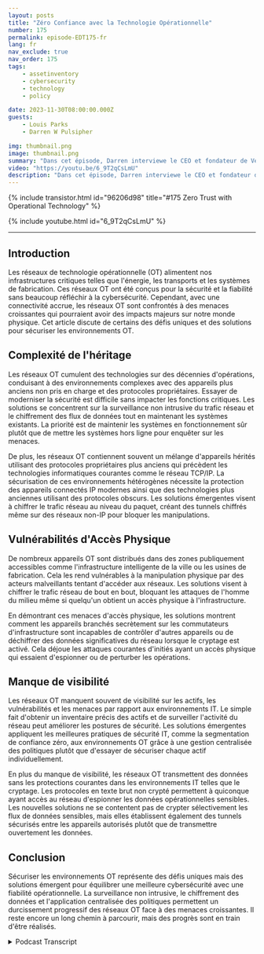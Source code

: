 ```yaml
---
layout: posts
title: "Zéro Confiance avec la Technologie Opérationnelle"
number: 175
permalink: episode-EDT175-fr
lang: fr
nav_exclude: true
nav_order: 175
tags:
    - assetinventory
    - cybersecurity
    - technology
    - policy

date: 2023-11-30T08:00:00.000Z
guests:
    - Louis Parks
    - Darren W Pulsipher

img: thumbnail.png
image: thumbnail.png
summary: "Dans cet épisode, Darren interviewe le CEO et fondateur de Veridify, Louis Parks. Ils discutent des problèmes uniques liés aux réseaux de technologie opérationnelle qui contrôlent les infrastructures critiques, en raison de la complexité du patrimoine, des vulnérabilités en matière d'accessibilité et du manque de visibilité."
video: "https://youtu.be/6_9T2qCsLmU"
description: "Dans cet épisode, Darren interviewe le CEO et fondateur de Veridify, Louis Parks. Ils discutent des problèmes uniques liés aux réseaux de technologie opérationnelle qui contrôlent les infrastructures critiques, en raison de la complexité du patrimoine, des vulnérabilités en matière d'accessibilité et du manque de visibilité."
---
```


<div>
{% include transistor.html id="96206d98" title="#175 Zero Trust with Operational Technology" %}

{% include youtube.html id="6_9T2qCsLmU" %}
</div>

---

## Introduction

Les réseaux de technologie opérationnelle (OT) alimentent nos infrastructures critiques telles que l'énergie, les transports et les systèmes de fabrication. Ces réseaux OT ont été conçus pour la sécurité et la fiabilité sans beaucoup réfléchir à la cybersécurité. Cependant, avec une connectivité accrue, les réseaux OT sont confrontés à des menaces croissantes qui pourraient avoir des impacts majeurs sur notre monde physique. Cet article discute de certains des défis uniques et des solutions pour sécuriser les environnements OT.

## Complexité de l'héritage

Les réseaux OT cumulent des technologies sur des décennies d'opérations, conduisant à des environnements complexes avec des appareils plus anciens non pris en charge et des protocoles propriétaires. Essayer de moderniser la sécurité est difficile sans impacter les fonctions critiques. Les solutions se concentrent sur la surveillance non intrusive du trafic réseau et le chiffrement des flux de données tout en maintenant les systèmes existants. La priorité est de maintenir les systèmes en fonctionnement sûr plutôt que de mettre les systèmes hors ligne pour enquêter sur les menaces.

De plus, les réseaux OT contiennent souvent un mélange d'appareils hérités utilisant des protocoles propriétaires plus anciens qui précèdent les technologies informatiques courantes comme le réseau TCP/IP. La sécurisation de ces environnements hétérogènes nécessite la protection des appareils connectés IP modernes ainsi que des technologies plus anciennes utilisant des protocoles obscurs. Les solutions émergentes visent à chiffrer le trafic réseau au niveau du paquet, créant des tunnels chiffrés même sur des réseaux non-IP pour bloquer les manipulations.

## Vulnérabilités d'Accès Physique

De nombreux appareils OT sont distribués dans des zones publiquement accessibles comme l'infrastructure intelligente de la ville ou les usines de fabrication. Cela les rend vulnérables à la manipulation physique par des acteurs malveillants tentant d'accéder aux réseaux. Les solutions visent à chiffrer le trafic réseau de bout en bout, bloquant les attaques de l'homme du milieu même si quelqu'un obtient un accès physique à l'infrastructure.

En démontrant ces menaces d'accès physique, les solutions montrent comment les appareils branchés secrètement sur les commutateurs d'infrastructure sont incapables de contrôler d'autres appareils ou de déchiffrer des données significatives du réseau lorsque le cryptage est activé. Cela déjoue les attaques courantes d'initiés ayant un accès physique qui essaient d'espionner ou de perturber les opérations.

## Manque de visibilité

Les réseaux OT manquent souvent de visibilité sur les actifs, les vulnérabilités et les menaces par rapport aux environnements IT. Le simple fait d'obtenir un inventaire précis des actifs et de surveiller l'activité du réseau peut améliorer les postures de sécurité. Les solutions émergentes appliquent les meilleures pratiques de sécurité IT, comme la segmentation de confiance zéro, aux environnements OT grâce à une gestion centralisée des politiques plutôt que d'essayer de sécuriser chaque actif individuellement.

En plus du manque de visibilité, les réseaux OT transmettent des données sans les protections courantes dans les environnements IT telles que le cryptage. Les protocoles en texte brut non crypté permettent à quiconque ayant accès au réseau d'espionner les données opérationnelles sensibles. Les nouvelles solutions ne se contentent pas de crypter sélectivement les flux de données sensibles, mais elles établissent également des tunnels sécurisés entre les appareils autorisés plutôt que de transmettre ouvertement les données.

## Conclusion

Sécuriser les environnements OT représente des défis uniques mais des solutions émergent pour équilibrer une meilleure cybersécurité avec une fiabilité opérationnelle. La surveillance non intrusive, le chiffrement des données et l'application centralisée des politiques permettent un durcissement progressif des réseaux OT face à des menaces croissantes. Il reste encore un long chemin à parcourir, mais des progrès sont en train d'être réalisés.



<details>
<summary> Podcast Transcript </summary>

<p></p>

</details>
